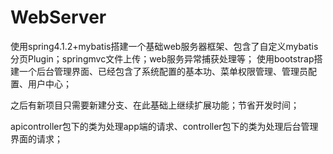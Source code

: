 WebServer
=========

使用spring4.1.2+mybatis搭建一个基础web服务器框架、包含了自定义mybatis分页Plugin；springmvc文件上传；web服务异常捕获处理等；
使用bootstrap搭建一个后台管理界面、已经包含了系统配置的基本功、菜单权限管理、管理员配置、用户中心；

之后有新项目只需要新建分支、在此基础上继续扩展功能；节省开发时间；

apicontroller包下的类为处理app端的请求、controller包下的类为处理后台管理界面的请求；


